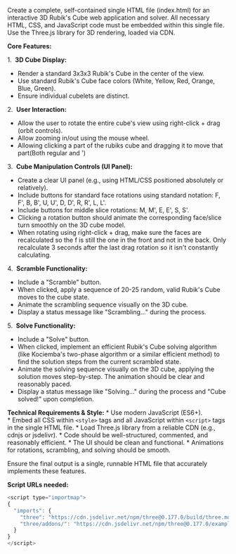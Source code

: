 Create a complete, self-contained single HTML file (index.html) for an interactive 3D Rubik's Cube web application and solver. All necessary HTML, CSS, and JavaScript code must be embedded within this single file. Use the Three.js library for 3D rendering, loaded via CDN.

**Core Features:**

1.  **3D Cube Display:**
* Render a standard 3x3x3 Rubik's Cube in the center of the view.
* Use standard Rubik's Cube face colors (White, Yellow, Red, Orange, Blue, Green).
* Ensure individual cubelets are distinct.

2.  **User Interaction:**
* Allow the user to rotate the entire cube's view using right-click + drag (orbit controls).
* Allow zooming in/out using the mouse wheel.
* Allowing clicking a part of the rubiks cube and dragging it to move that part(Both regular and ')

3.  **Cube Manipulation Controls (UI Panel):**
* Create a clear UI panel (e.g., using HTML/CSS positioned absolutely or relatively).
* Include buttons for standard face rotations using standard notation: F, F', B, B', U, U', D, D', R, R', L, L'.
* Include buttons for middle slice rotations: M, M', E, E', S, S'.
* Clicking a rotation button should animate the corresponding face/slice turn smoothly on the 3D cube model.
* When rotating using right-click + drag, make sure the faces are recalculated so the f is still the one in the front and not in the back. Only recalculate 3 seconds after the last drag rotation so it isn't constantly calculating.

4.  **Scramble Functionality:**
* Include a "Scramble" button.
* When clicked, apply a sequence of 20-25 random, valid Rubik's Cube moves to the cube state.
* Animate the scrambling sequence visually on the 3D cube.
* Display a status message like "Scrambling..." during the process.

5.  **Solve Functionality:**
* Include a "Solve" button.
* When clicked, implement an efficient Rubik's Cube solving algorithm (like Kociemba's two-phase algorithm or a similar efficient method) to find the solution steps from the current scrambled state.
* Animate the solving sequence visually on the 3D cube, applying the solution moves step-by-step. The animation should be clear and reasonably paced.
* Display a status message like "Solving..." during the process and "Cube solved!" upon completion.


**Technical Requirements & Style:**
* Use modern JavaScript (ES6+).
* Embed all CSS within `<style>` tags and all JavaScript within `<script>` tags in the single HTML file.
* Load Three.js library from a reliable CDN (e.g., cdnjs or jsdelivr).
* Code should be well-structured, commented, and reasonably efficient.
* The UI should be clean and functional.
* Animations for rotations, scrambling, and solving should be smooth.


Ensure the final output is a single, runnable HTML file that accurately implements these features.

**Script URLs needed:**
```javascript
<script type="importmap">
{
  "imports": {
    "three": "https://cdn.jsdelivr.net/npm/three@0.177.0/build/three.module.min.js",
    "three/addons/": "https://cdn.jsdelivr.net/npm/three@0.177.0/examples/jsm/"
  }
}
</script>
```
